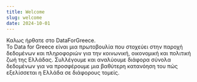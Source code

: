 ```yaml
---
title: Welcome
slug: welcome
date: 2024-10-01
---
```


Καλως ήρθατε στο DataForGreece.<br>
Το Data for Greece είναι μια πρωτοβουλία που στοχεύει στην παροχή δεδομένων και πληροφοριών για την κοινωνική, οικονομική και πολιτική ζωή της Ελλάδας. Συλλέγουμε και αναλύουμε διάφορα σύνολα
δεδομένων για να προσφέρουμε μια βαθύτερη κατανόηση του πώς εξελίσσεται η Ελλάδα σε διάφορους τομείς.


